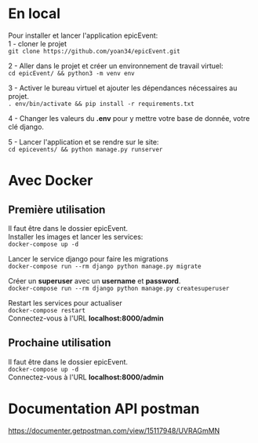 # En local
Pour installer et lancer l'application epicEvent:<br>
1 - cloner le projet<br>
`git clone https://github.com/yoan34/epicEvent.git`<br>

2 - Aller dans le projet et créer un environnement de travail virtuel:<br>
`cd epicEvent/ && python3 -m venv env`<br>

3 - Activer le bureau virtuel et ajouter les dépendances nécessaires au projet.<br>
`. env/bin/activate && pip install -r requirements.txt`<br>

4 - Changer les valeurs du **.env** pour y mettre votre base de donnée, votre clé django.<br>

5 - Lancer l'application et se rendre sur le site:<br>
`cd epicevents/ && python manage.py runserver`<br>

# Avec Docker

## Première utilisation
Il faut être dans le dossier epicEvent.<br>
Installer les images et lancer les services:<br>
`docker-compose up -d`<br>

Lancer le service django pour faire les migrations<br>
`docker-compose run --rm django python manage.py migrate`<br>

Créer un **superuser** avec un **username** et **password**.<br>
`docker-compose run --rm django python manage.py createsuperuser`<br>

Restart les services pour actualiser<br>
`docker-compose restart`<br>
Connectez-vous à l'URL **localhost:8000/admin**


## Prochaine utilisation
Il faut être dans le dossier epicEvent.<br>
`docker-compose up -d`<br>
Connectez-vous à l'URL **localhost:8000/admin**

# Documentation API postman
https://documenter.getpostman.com/view/15117948/UVRAGmMN
